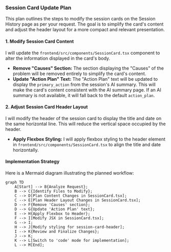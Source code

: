 ### Session Card Update Plan

This plan outlines the steps to modify the session cards on the Session History page as per your request. The goal is to simplify the card's content and adjust the header layout for a more compact and relevant presentation.

#### 1. Modify Session Card Content

I will update the `frontend/src/components/SessionCard.tsx` component to alter the information displayed in the card's body.

*   **Remove "Causes" Section:** The section displaying the "Causes" of the problem will be removed entirely to simplify the card's content.
*   **Update "Action Plan" Text:** The "Action Plan" text will be updated to display the `primary_action` from the session's AI summary. This will make the card's content consistent with the AI summary page. If an AI summary is not available, it will fall back to the default `action_plan`.

#### 2. Adjust Session Card Header Layout

I will modify the header of the session card to display the title and date on the same horizontal line. This will reduce the vertical space occupied by the header.

*   **Apply Flexbox Styling:** I will apply flexbox styling to the header element in `frontend/src/components/SessionCard.tsx` to align the title and date horizontally.

#### Implementation Strategy

Here is a Mermaid diagram illustrating the planned workflow:

```mermaid
graph TD
    A[Start] --> B{Analyze Request};
    B --> C{Identify Files to Modify};
    C --> D[Plan Content Changes in SessionCard.tsx];
    C --> E[Plan Header Layout Changes in SessionCard.tsx];
    D --> F{Remove 'Causes' section};
    D --> G{Update 'Action Plan' text};
    E --> H{Apply Flexbox to Header};
    F --> I[Modify JSX in SessionCard.tsx];
    G --> I;
    H --> J[Modify styling for session-card-header];
    I --> K{Review and Finalize Changes};
    J --> K;
    K --> L[Switch to 'code' mode for implementation];
    L --> M[End];